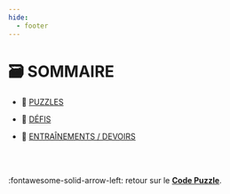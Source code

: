 ```yaml
---
hide:
  - footer
---
```


# 🗃️ SOMMAIRE

* 🧩 [PUZZLES]()

* 🤔 [DÉFIS]()

* 📑 [ENTRAÎNEMENTS / DEVOIRS]()

<br /><br />

:fontawesome-solid-arrow-left: retour sur le [**Code Puzzle**](https://www.codepuzzle.io/).

<br /><br /><br /><br /><br /><br /><br /><br /><br /><br /><br />
